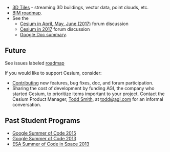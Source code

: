 * [3D Tiles](https://groups.google.com/forum/#!topic/cesium-dev/tCCooBxpZFU) - streaming 3D buildings, vector data, point clouds, etc.
* [BIM roadmap](https://github.com/AnalyticalGraphicsInc/cesium/issues/4678).
* See the
   * [Cesium in April, May, June (2017)](https://groups.google.com/forum/#!topic/cesium-dev/mW0VxrU3yhA) forum discussion
   * [Cesium in 2017](https://groups.google.com/forum/#!topic/cesium-dev/D1gv_IEDDGY) forum discussion 
   * [Google Doc summary](https://docs.google.com/spreadsheets/d/1Ltxecb8VACqVz7-Ok4-0n0vInUtvDGVJpo_fmcJW124/edit#gid=0).

## Future

See issues labeled [roadmap](https://github.com/AnalyticalGraphicsInc/cesium/issues?q=is%3Aopen+is%3Aissue+label%3Aroadmap)

If you would like to support Cesium, consider:
* [Contributing](https://github.com/AnalyticalGraphicsInc/cesium/blob/master/CONTRIBUTING.md#getting-started-contributing) new features, bug fixes, doc, and forum participation.
* Sharing the cost of development by funding AGI, the company who started Cesium, to prioritize items important to your project.  Contact the Cesium Product Manager, [Todd Smith](http://cesiumjs.org/team/ToddSmith/), at todd@agi.com for an informal conversation.

## Past Student Programs

* [Google Summer of Code 2015](Google-Summer-of-Code-Ideas-2015)
* [Google Summer of Code 2013](Google-Summer-of-Code-Ideas)
* [ESA Summer of Code in Space 2013](ESA-Summer-of-Code-in-Space-Ideas)